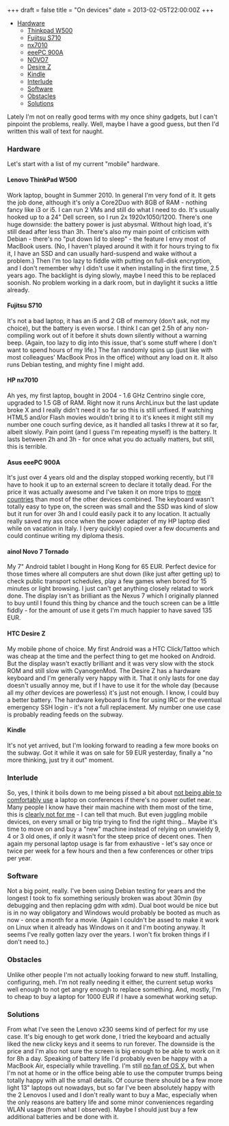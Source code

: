 +++
draft = false
title = "On devices"
date = 2013-02-05T22:00:00Z
+++



* [Hardware](#hardware)
    * [Thinkpad W500](#thinkpadw500)
    * [Fujitsu S710](#fujitsus710)
    * [nx7010](#hpnx7010)
    * [eeePC 900A](#eeepc900a)
    * [NOVO7](#novo7)
    * [Desire Z](#desirez)
    * [Kindle](#kindle)
  * [Interlude](#interlude)
  * [Software](#software)
  * [Obstacles](#obstacles)
  * [Solutions](#solutions)

Lately I'm not on really good terms with my once shiny gadgets, but I can't pinpoint the problems, really. Well, maybe I have a good guess, but then I'd written this wall of text for naught.

### <a name="hardware">Hardware</a>

Let's start with a list of my current "mobile" hardware.

#### <a name="thinkpadw500">Lenovo ThinkPad W500</a>

Work laptop, bought in Summer 2010. In general I'm very fond of it. It gets the job done, although it's only a Core2Duo with 8GB of RAM - nothing fancy like i3 or i5. I can run 2 VMs and still do what I need to do. It's usually hooked up to a 24" Dell screen, so I run 2x 1920x1050/1200. There's one huge downside: the battery power is just abysmal. Without high load, it's still dead after less than 3h. There's also my main point of criticism with Debian - there's no "put down lid to sleep" - the feature I envy most of MacBook users. (No, I haven't played around it with it for hours trying to fix it, I have an SSD and can usually hard-suspend and wake without a problem.) Then I'm too lazy to fiddle with putting on full-disk encryption, and I don't remember why I didn't use it when installing in the first time, 2.5 years ago. The backlight is dying slowly, maybe I need this to be replaced soonish. No problem working in a dark room, but in daylight it sucks a little already.

#### <a name="fujitsus710">Fujitsu S710</a>

It's not a bad laptop, it has an i5 and 2 GB of memory (don't ask, not my choice), but the battery is even worse. I think I can get 2.5h of any non-compiling work out of it before it shuts down silently without a warning beep. (Again, too lazy to dig into this issue, that's some stuff where I don't want to spend hours of my life.) The fan randomly spins up (just like with most colleagues' MacBook Pros in the office) without any load on it. It also runs Debian testing, and mighty fine I might add.

#### <a name="hpnx7010">HP nx7010</a>

Ah yes, my first laptop, bought in 2004 - 1.6 GHz Centrino single core, upgraded to 1.5 GB of RAM. Right now it runs ArchLinux but the last update broke X and I really didn't need it so far so this is still unfixed. If watching HTML5 and/or Flash movies wouldn't bring it to it's knees it might still my number one couch surfing device, as it handled all tasks I threw at it so far, albeit slowly. Pain point (and I guess I'm repeating myself) is the battery. It lasts between 2h and 3h - for once what you do actually matters, but still, this is terrible.

#### <a name="eeepc900a">Asus eeePC 900A</a>

It's just over 4 years old and the display stopped working recently, but I'll have to hook it up to an external screen to declare it totally dead. For the price it was actually awesome and I've taken it on more trips to [more countries](/blog/2012/travel-singapore) than most of the other devices combined. The keyboard wasn't totally easy to type on, the screen was small and the SSD was kind of slow but it run for over 3h and I could easily pack it to any location. It actually really saved my ass once when the power adapter of my HP laptop died while on vacation in Italy. I (very quickly) copied over a few documents and could continue writing my diploma thesis.

#### <a name="novo7">ainol Novo 7 Tornado</a>

My 7" Android tablet I bought in Hong Kong for 65 EUR. Perfect device for those times where all computers are shut down (like just after getting up) to check public transport schedules, play a few games when bored for 15 minutes or light browsing. I just can't get anything closely relatad to work done. The display isn't as brilliant as the Nexus 7 which I originally planned to buy until I found this thing by chance and the touch screen can be a little fiddly - for the amount of use it gets I'm much happier to have saved 135 EUR.

#### <a name="desirez">HTC Desire Z</a>

My mobile phone of choice. My first Android was a HTC Click/Tattoo which was cheap at the time and the perfect thing to get me hooked on Android. But the display wasn't exactly brilliant and it was very slow with the stock ROM and still slow with CyanogenMod. The Desire Z has a hardware keyboard and I'm generally very happy with it. That it only lasts for one day doesn't usually annoy me, but if I have to use it for the whole day (because all my *other* devices are powerless) it's just not enough. I know, I could buy a better battery. The hardware keyboard is fine for using IRC or the eventual emergency SSH login - it's not a full replacement. My number one use case is probably reading feeds on the subway.

#### <a name="kindle">Kindle</a>

It's not yet arrived, but I'm looking forward to reading a few more books on the subway. Got it while it was on sale for 59 EUR yesterday, finally a "no more thinking, just try it out" moment.

### <a name="interlude">Interlude</a>

So, yes, I think it boils down to me being pissed a bit about [not being able to comfortably use](/blog/2013/fosdem-2013) a laptop on conferences if there's no power outlet near. Many people I know have their main machine with them most of the time, this is [clearly not for me](/blog/2012/hardware-upgrade) - I can tell that much. But even juggling mobile devices, on every small or big trip trying to find the right thing... Maybe it's time to move on and buy a "new" machine instead of relying on unwieldy 9, 4 or 3 old ones, if only it wasn't for the steep price of decent ones. Then again my personal laptop usage is far from exhaustive - let's say once or twice per week for a few hours and then a few conferences or other trips per year.

### <a name="software">Software</a>

Not a big point, really. I've been using Debian testing for years and the longest I took to fix something seriously broken was about 30min (by debugging and then replacing gdm with xdm). Dual boot would be nice but is in no way obligatory and Windows would probably be booted as much as now - once a month for a movie. (Again I couldn't be assed to make it work on Linux when it already has Windows on it and I'm booting anyway. It seems I've really gotten lazy over the years. I won't fix broken things if I don't need to.)

### <a name="obstacles">Obstacles</a>

Unlike other people I'm not actually looking forward to new stuff. Installing, configuring, meh. I'm not really needing it either, the current setup works well enough to not get angry enough to replace something. And, mostly, I'm to cheap to buy a laptop for 1000 EUR if I have a somewhat working setup.

### <a name="solutions">Solutions</a>

From what I've seen the Lenovo x230 seems kind of perfect for my use case. It's big enough to get work done, I tried the keyboard and actually liked the new clicky keys and it seems to run forever. The downside is the price and I'm also not sure the screen is big enough to be able to work on it for 8h a day. Speaking of battery life I'd probably even be happy with a MacBook Air, especially while travelling. I'm still [no fan of OS X](/blog/2013/mac-tales), but when I'm not at home or in the office being able to use the computer trumps being totally happy with all the small details. Of course there should be a few more light 13" laptops out nowadays, but so far I've been absolutely happy with the 2 Lenovos I used and I don't really want to buy a Mac, especially when the only reasons are battery life and some minor conveniences regarding WLAN usage (from what I observed). Maybe I should just buy a few additional batteries and be done with it.